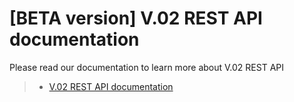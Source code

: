 # [BETA version] V.02 REST API documentation


Please read our documentation to learn more about V.02 REST API
> - [V.02 REST API documentation](https://github.com/VDOT-O2/V.O2-API/wiki)
